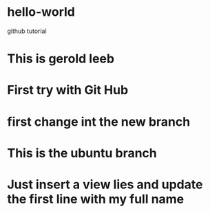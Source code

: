 # hello-world
github tutorial

# This is gerold leeb
# First try with Git Hub
# first change int the new branch

# This is the ubuntu branch
# Just insert a view lies and update the first line with my full name
